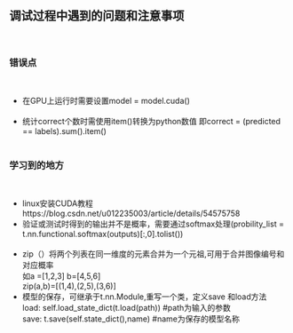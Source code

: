 <h2>调试过程中遇到的问题和注意事项</h3></br>
<h3>错误点</h3></br>

<ul>
	<li>在GPU上运行时需要设置model = model.cuda()</li></br>
	<li>统计correct个数时需使用item()转换为python数值 即correct = (predicted == labels).sum().item()</li></br>
</ul>
	
<h3>学习到的地方</h3></br>
<ul>
	<li>linux安装CUDA教程 https://blog.csdn.net/u012235003/article/details/54575758</li>
	<li>验证或测试时得到的输出并不是概率，需要通过softmax处理(probility_list = t.nn.functional.softmax(outputs)[:,0].tolist())</li></br>
	<li>zip（）将两个列表在同一维度的元素合并为一个元祖,可用于合并图像编号和对应概率</br>
        如a =[1,2,3]  b=[4,5,6] </br>
        zip(a,b)=[(1,4),(2,5),(3,6)]</br>
	</li>
	<li>模型的保存，可继承于t.nn.Module,重写一个类，定义save 和load方法</br>
		load: self.load_state_dict(t.load(path))  #path为输入的参数</br>
		save: t.save(self.state_dict(),name)      #name为保存的模型名称</br>
	</li>
	
</ul>